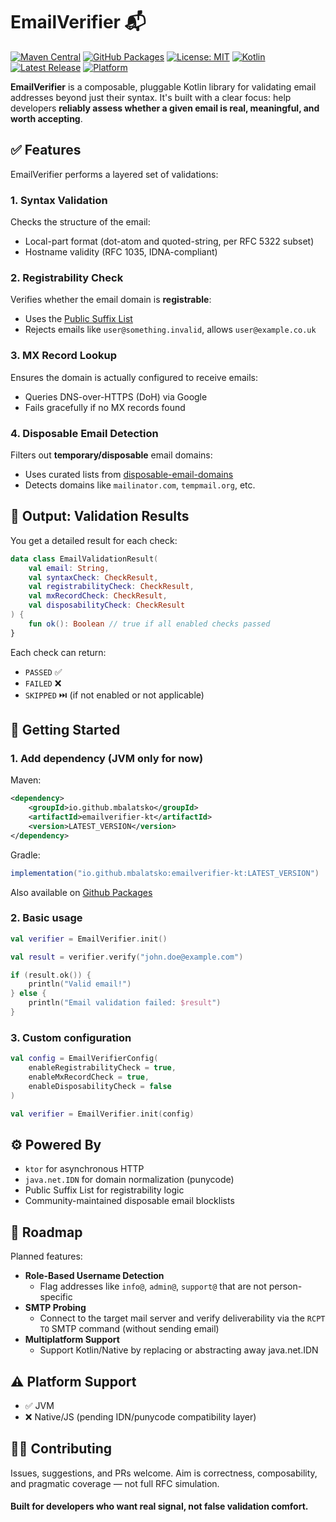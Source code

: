 # EmailVerifier 📬

[![Maven Central](https://img.shields.io/maven-central/v/io.github.mbalatsko/emailverifier-kt.svg?label=Maven%20Central)](https://search.maven.org/artifact/io.github.mbalatsko/emailverifier-kt)
[![GitHub Packages](https://img.shields.io/badge/github-packages-blue)](https://github.com/mbalatsko/emailverifier-kt/packages)
[![License: MIT](https://img.shields.io/github/license/mbalatsko/emailverifier-kt)](https://github.com/mbalatsko/emailverifier-kt/blob/main/LICENSE)
[![Kotlin](https://img.shields.io/badge/Kotlin-2.1.20-blue.svg?logo=kotlin)](https://kotlinlang.org/)
[![Latest Release](https://img.shields.io/github/release/mbalatsko/emailverifier-kt.svg)](https://github.com/mbalatsko/emailverifier-kt/releases)
[![Platform](https://img.shields.io/badge/platform-jvm-blue)](#)


**EmailVerifier** is a composable, pluggable Kotlin library for validating email addresses beyond just their syntax. It's built with a clear focus: help developers **reliably assess whether a given email is real, meaningful, and worth accepting**.

## ✅ Features

EmailVerifier performs a layered set of validations:

### 1. **Syntax Validation**
Checks the structure of the email:
- Local-part format (dot-atom and quoted-string, per RFC 5322 subset)
- Hostname validity (RFC 1035, IDNA-compliant)

### 2. **Registrability Check**
Verifies whether the email domain is **registrable**:
- Uses the [Public Suffix List](https://publicsuffix.org/)
- Rejects emails like `user@something.invalid`, allows `user@example.co.uk`

### 3. **MX Record Lookup**
Ensures the domain is actually configured to receive emails:
- Queries DNS-over-HTTPS (DoH) via Google
- Fails gracefully if no MX records found

### 4. **Disposable Email Detection**
Filters out **temporary/disposable** email domains:
- Uses curated lists from [disposable-email-domains](https://github.com/disposable/disposable-email-domains)
- Detects domains like `mailinator.com`, `tempmail.org`, etc.

## 🧪 Output: Validation Results

You get a detailed result for each check:

```kotlin
data class EmailValidationResult(
    val email: String,
    val syntaxCheck: CheckResult,
    val registrabilityCheck: CheckResult,
    val mxRecordCheck: CheckResult,
    val disposabilityCheck: CheckResult
) {
    fun ok(): Boolean // true if all enabled checks passed
}
```

Each check can return:
- `PASSED` ✅
- `FAILED` ❌
- `SKIPPED` ⏭️ (if not enabled or not applicable)

## 🚀 Getting Started

### 1. Add dependency (JVM only for now)

Maven:

```xml
<dependency>
    <groupId>io.github.mbalatsko</groupId>
    <artifactId>emailverifier-kt</artifactId>
    <version>LATEST_VERSION</version>
</dependency>
```

Gradle:

```groovy
implementation("io.github.mbalatsko:emailverifier-kt:LATEST_VERSION")
```

Also available on [Github Packages](https://github.com/mbalatsko/emailverifier-kt/packages/2563296)

### 2. Basic usage

```kotlin
val verifier = EmailVerifier.init()

val result = verifier.verify("john.doe@example.com")

if (result.ok()) {
    println("Valid email!")
} else {
    println("Email validation failed: $result")
}
```

### 3. Custom configuration

```kotlin
val config = EmailVerifierConfig(
    enableRegistrabilityCheck = true,
    enableMxRecordCheck = true,
    enableDisposabilityCheck = false
)

val verifier = EmailVerifier.init(config)
```

## ⚙️ Powered By
* `ktor` for asynchronous HTTP
* `java.net.IDN` for domain normalization (punycode)
* Public Suffix List for registrability logic
* Community-maintained disposable email blocklists

## 🔮 Roadmap
Planned features:

* **Role-Based Username Detection** 
  * Flag addresses like `info@`, `admin@`, `support@` that are not person-specific
* **SMTP Probing**
  * Connect to the target mail server and verify deliverability via the `RCPT TO` SMTP command (without sending email)
* **Multiplatform Support**
  * Support Kotlin/Native by replacing or abstracting away java.net.IDN

## ⚠️ Platform Support
* ✅ JVM
* ❌ Native/JS (pending IDN/punycode compatibility layer)


## 🙋‍♂️ Contributing
Issues, suggestions, and PRs welcome. Aim is correctness, composability, and pragmatic coverage — not full RFC simulation.

#### Built for developers who want real signal, not false validation comfort.